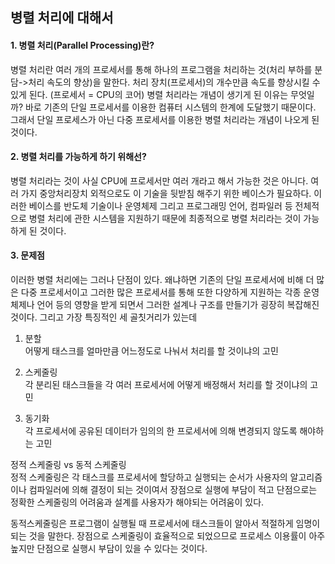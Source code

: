 ## 병렬 처리에 대해서

#### 1. 병렬 처리(Parallel Processing)란?
병렬 처리란 여러 개의 프로세서를 통해 하나의 프로그램을 처리하는 것(처리 부하를 분담->처리 속도의 향상)을 말한다. 처리 장치(프로세서)의 개수만큼 속도를 향상시킬 수 있게 된다. (프로세서 = CPU의 코어) 병렬 처리라는 개념이 생기게 된 이유는 무엇일까? 바로 기존의 단일 프로세서를 이용한 컴퓨터 시스템의 한계에 도달했기 때문이다. 그래서 단일 프로세스가 아닌 다중 프로세서를 이용한 병렬 처리라는 개념이 나오게 된 것이다.

#### 2. 병렬 처리를 가능하게 하기 위해선?
병렬 처리라는 것이 사실 CPU에 프로세서만 여러 개라고 해서 가능한 것은 아니다. 여러 가지 중앙처리장치 외적으로도 이 기술을 뒷받침 해주기 위한 베이스가 필요하다. 이러한 베이스를 반도체 기술이나 운영체제 그리고 프로그래밍 언어, 컴파일러 등 전체적으로 병렬 처리에 관한 시스템을 지원하기 때문에 최종적으로 병렬 처리라는 것이 가능하게 된 것이다.

#### 3. 문제점
이러한 병렬 처리에는 그러나 단점이 있다. 왜냐하면 기존의 단일 프로세서에 비해 더 많은 다중 프로세서이고 그러한 많은 프로세서를 통해 또한 다양하게 지원하는 각종 운영체제나 언어 등의 영향을 받게 되면서 그러한 설계나 구조를 만들기가 굉장히 복잡해진 것이다. 그리고 가장 특징적인 세 골칫거리가 있는데

1. 분할  
어떻게 태스크를 얼마만큼 어느정도로 나눠서 처리를 할 것이냐의 고민

2. 스케줄링  
각 분리된 태스크들을 각 여러 프로세서에 어떻게 배정해서 처리를 할 것이냐의 고민

3. 동기화  
각 프로세서에 공유된 데이터가 임의의 한 프로세서에 의해 변경되지 않도록 해야하는 고민

정적 스케줄링 vs 동적 스케줄링  
정적 스케줄링은 각 태스크를 프로세서에 할당하고 실행되는 순서가 사용자의 알고리즘이나 컴파일러에 의해 결정이 되는 것이여서 장점으로 실행에 부담이 적고 단점으로는 정확한 스케줄링의 어려움과 설계를 사용자가 해야되는 어려움이 있다. 

동적스케줄링은 프로그램이 실행될 때 프로세서에 태스크들이 알아서 적절하게 임명이 되는 것을 말한다. 장점으로 스케줄링이 효율적으로 되었으므로 프로세스 이용률이 아주 높지만 단점으로 실행시 부담이 있을 수 있다는 것이다.

